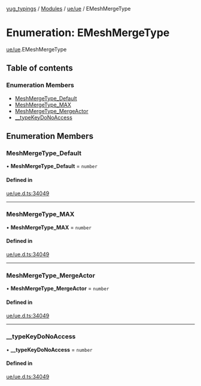 [yug_typings](../README.md) / [Modules](../modules.md) / [ue/ue](../modules/ue_ue.md) / EMeshMergeType

# Enumeration: EMeshMergeType

[ue/ue](../modules/ue_ue.md).EMeshMergeType

## Table of contents

### Enumeration Members

- [MeshMergeType\_Default](ue_ue.EMeshMergeType.md#meshmergetype_default)
- [MeshMergeType\_MAX](ue_ue.EMeshMergeType.md#meshmergetype_max)
- [MeshMergeType\_MergeActor](ue_ue.EMeshMergeType.md#meshmergetype_mergeactor)
- [\_\_typeKeyDoNoAccess](ue_ue.EMeshMergeType.md#__typekeydonoaccess)

## Enumeration Members

### MeshMergeType\_Default

• **MeshMergeType\_Default** = `number`

#### Defined in

[ue/ue.d.ts:34049](https://github.com/YugMetaverse/yug_typings/blob/b7d9b19/ue/ue.d.ts#L34049)

___

### MeshMergeType\_MAX

• **MeshMergeType\_MAX** = `number`

#### Defined in

[ue/ue.d.ts:34049](https://github.com/YugMetaverse/yug_typings/blob/b7d9b19/ue/ue.d.ts#L34049)

___

### MeshMergeType\_MergeActor

• **MeshMergeType\_MergeActor** = `number`

#### Defined in

[ue/ue.d.ts:34049](https://github.com/YugMetaverse/yug_typings/blob/b7d9b19/ue/ue.d.ts#L34049)

___

### \_\_typeKeyDoNoAccess

• **\_\_typeKeyDoNoAccess** = `number`

#### Defined in

[ue/ue.d.ts:34049](https://github.com/YugMetaverse/yug_typings/blob/b7d9b19/ue/ue.d.ts#L34049)
